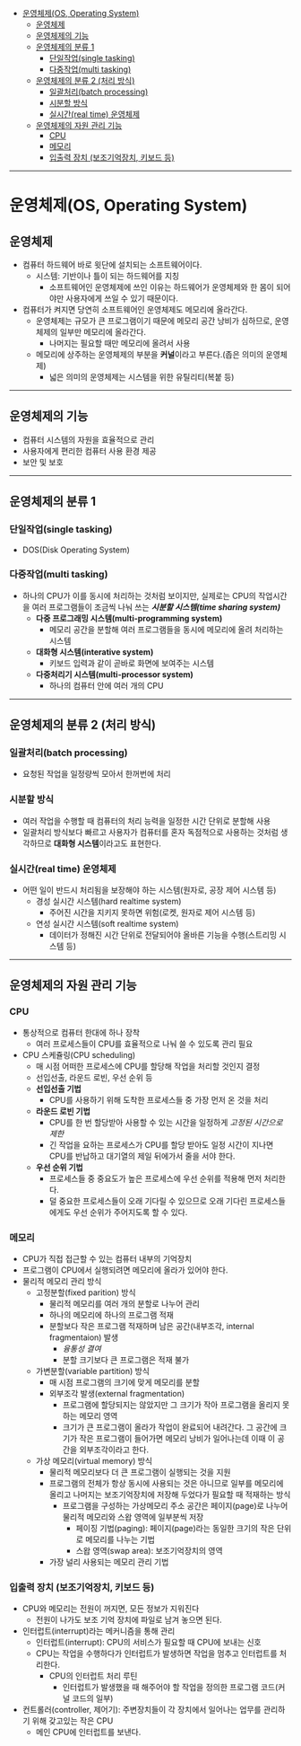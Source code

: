 - [운영체제(OS, Operating System)](#운영체제os-operating-system)
  - [운영체제](#운영체제)
  - [운영체제의 기능](#운영체제의-기능)
  - [운영체제의 분류 1](#운영체제의-분류-1)
    - [단일작업(single tasking)](#단일작업single-tasking)
    - [다중작업(multi tasking)](#다중작업multi-tasking)
  - [운영체제의 분류 2 (처리 방식)](#운영체제의-분류-2-처리-방식)
    - [일괄처리(batch processing)](#일괄처리batch-processing)
    - [시분할 방식](#시분할-방식)
    - [실시간(real time) 운영체제](#실시간real-time-운영체제)
  - [운영체제의 자원 관리 기능](#운영체제의-자원-관리-기능)
    - [CPU](#cpu)
    - [메모리](#메모리)
    - [입출력 장치 (보조기억장치, 키보드 등)](#입출력-장치-보조기억장치-키보드-등)

---
# 운영체제(OS, Operating System)
## 운영체제

- 컴퓨터 하드웨어 바로 윗단에 설치되는 소프트웨어이다.
  - 시스템: 기반이나 틀이 되는 하드웨어를 지칭
    - 소프트웨어인 운영체제에 쓰인 이유는 하드웨어가 운영체제와 한 몸이 되어야만 사용자에게 쓰일 수 있기 때문이다.
- 컴퓨터가 켜지면 당연히 소프트웨어인 운영체제도 메모리에 올라간다.
  - 운영체제는 규모가 큰 프로그램이기 때문에 메모리 공간 낭비가 심하므로, 운영체제의 일부만 메모리에 올라간다.
    - 나머지는 필요할 때만 메모리에 올려서 사용
  - 메모리에 상주하는 운영체제의 부분을 **커널**이라고 부른다.(좁은 의미의 운영체제)
    - 넓은 의미의 운영체제는 시스템을 위한 유틸리티(복붙 등)

---

## 운영체제의 기능

- 컴퓨터 시스템의 자원을 효율적으로 관리
- 사용자에게 편리한 컴퓨터 사용 환경 제공
- 보안 및 보호

---

## 운영체제의 분류 1

### 단일작업(single tasking)

- DOS(Disk Operating System)

### 다중작업(multi tasking)

- 하나의 CPU가 이를 동시에 처리하는 것처럼 보이지만, 실제로는 CPU의 작업시간을 여러 프로그램들이 조금씩 나눠 쓰는 ***시분할 시스템(time sharing system)***
  - **다중 프로그래밍 시스템(multi-programming system)**
    - 메모리 공간을 분할해 여러 프로그램들을 동시에 메모리에 올려 처리하는 시스템
  - **대화형 시스템(interative system)**
    - 키보드 입력과 같이 곧바로 화면에 보여주는 시스템
  - **다중처리기 시스템(multi-processor system)**
    - 하나의 컴퓨터 안에 여러 개의 CPU

---

## 운영체제의 분류 2 (처리 방식)

### 일괄처리(batch processing)

- 요청된 작업을 일정량씩 모아서 한꺼번에 처리

### 시분할 방식

- 여러 작업을 수행할 때 컴퓨터의 처리 능력을 일정한 시간 단위로 분할해 사용
- 일괄처리 방식보다 빠르고 사용자가 컴퓨터를 혼자 독점적으로 사용하는 것처럼 생각하므로 **대화형 시스템**이라고도 표현한다.

### 실시간(real time) 운영체제

- 어떤 일이 반드시 처리됨을 보장해야 하는 시스템(원자로, 공장 제어 시스템 등)
  - 경성 실시간 시스템(hard realtime system)
    - 주어진 시간을 지키지 못하면 위험(로켓, 원자로 제어 시스템 등)
  - 연성 실시간 시스템(soft realtime system)
    - 데이터가 정해진 시간 단위로 전달되어야 올바른 기능을 수행(스트리밍 시스템 등)

---

## 운영체제의 자원 관리 기능

### CPU

- 통상적으로 컴퓨터 한대에 하나 장착
  - 여러 프로세스들이 CPU를 효율적으로 나눠 쓸 수 있도록 관리 필요
- CPU 스케쥴링(CPU scheduling)
  - 매 시점 어떠한 프로세스에 CPU를 할당해 작업을 처리할 것인지 결정
  - 선입선출, 라운드 로빈, 우선 순위 등
  - **선입선출 기법**
    - CPU를 사용하기 위해 도착한 프로세스들 중 가장 먼저 온 것을 처리
  - **라운드 로빈 기법**
    - CPU를 한 번 할당받아 사용할 수 있는 시간을 일정하게 *고정된 시간으로 제한*
    - 긴 작업을 요하는 프로세스가 CPU를 할당 받아도 일정 시간이 지나면 CPU를 반납하고 대기열의 제일 뒤에가서 줄을 서야 한다.
  - **우선 순위 기법**
    - 프로세스들 중 중요도가 높은 프로세스에 우선 순위를 적용해 먼저 처리한다.
    - 덜 중요한 프로세스들이 오래 기다릴 수 있으므로 오래 기다린 프로세스들에게도 우선 순위가 주어지도록 할 수 있다.

### 메모리

- CPU가 직접 접근할 수 있는 컴퓨터 내부의 기억장치
- 프로그램이 CPU에서 실행되려면 메모리에 올라가 있어야 한다.
- 물리적 메모리 관리 방식
  - 고정분할(fixed parition) 방식
    - 물리적 메모리를 여러 개의 분할로 나누어 관리
    - 하나의 메모리에 하나의 프로그램 적재
    - 분할보다 작은 프로그램 적재하며 남은 공간(내부조각, internal fragmentaion) 발생
      - *융통성 결여*
      - 분할 크기보다 큰 프로그램은 적재 불가
  - 가변분할(variable partition) 방식
    - 매 시점 프로그램의 크기에 맞게 메모리를 분할
    - 외부조각 발생(external fragmentation)
      - 프로그램에 할당되지는 않았지만 그 크기가 작아 프로그램을 올리지 못하는 메모리 영역
      - 크기가 큰 프로그램이 올라가 작업이 완료되어 내려간다. 그 공간에 크기가 작은 프로그램이 들어가면 메모리 낭비가 일어나는데 이때 이 공간을 외부조각이라고 한다.
  - 가상 메모리(virtual memory) 방식
    - 물리적 메모리보다 더 큰 프로그램이 실행되는 것을 지원
    - 프로그램의 전체가 항상 동시에 사용되는 것은 아니므로 일부를 메모리에 올리고 나머지는 보조기억장치에 저장해 두었다가 필요할 때 적재하는 방식
      - 프로그램을 구성하는 가상메모리 주소 공간은 페이지(page)로 나누어 물리적 메모리와 스왑 영역에 일부분씩 저장
        - 페이징 기법(paging): 페이지(page)라는 동일한 크기의 작은 단위로 메모리를 나누는 기법
        - 스왑 영역(swap area): 보조기억장치의 영역
    - 가장 널리 사용되는 메모리 관리 기법

### 입출력 장치 (보조기억장치, 키보드 등)

- CPU와 메모리는 전원이 꺼지면, 모든 정보가 지워진다
  - 전원이 나가도 보조 기억 장치에 파일로 남겨 놓으면 된다.
- 인터럽트(interrupt)라는 메커니즘을 통해 관리
  - 인터럽트(interrupt): CPU의 서비스가 필요할 때 CPU에 보내는 신호
  - CPU는 작업을 수행하다가 인터럽트가 발생하면 작업을 멈추고 인터럽트를 처리한다.
    - CPU의 인터럽트 처리 루틴
      - 인터럽트가 발생했을 때 해주어야 할 작업을 정의한 프로그램 코드(커널 코드의 일부)
- 컨트롤러(controller, 제어기): 주변장치들이 각 장치에서 일어나는 업무를 관리하기 위해 갖고있는 작은 CPU
  - 메인 CPU에 인터럽트를 보낸다.
